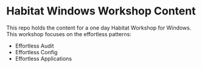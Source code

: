 # Habitat Windows Workshop Content
This repo holds the content for a one day Habitat Workshop for Windows. This workshop focuses on the effortless patterns:

- Effortless Audit
- Effortless Config
- Effortless Applications
